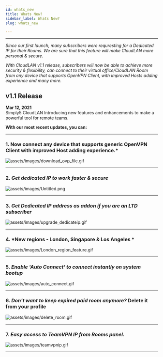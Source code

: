 ```yaml
---
id: whats_new
title: Whats New?
sidebar_label: Whats New?
slug: whats_new

---
```

---




*Since our first launch, many subscribers were requresting for a Dedicated IP for their Rooms. We are sure that this feature will make CloudLAN more personal & secure.*


*With CloudLAN v1.1 release, subscribers will now be able to achieve more security & flexibility, can connect to their virtual office/CloudLAN Room from any device that supports OpenVPN Client, with improved Hosts adding experience and many more.*


## v1.1 Release

**Mar 12, 2021** <br />
Simply5 CloudLAN Introducing new features and enhancements to make a powerful tool for remote teams.


**With our most recent updates, you can:**

----
### 1. Now connect any device that supports generic OpenVPN Client with improved Host adding experience.*

![assets/images/download_ovp_file.gif](assets/images/download_ovp_file.gif)

---
### 2. *Get dedicated IP to work faster & secure*

![assets/images/Untitled.png](assets/images/Untitled.png)

---
### 3. *Get Dedicated IP address as addon if you are an LTD subscriber*

![assets/images/upgrade_dedicateip.gif](assets/images/upgrade_dedicateip.gif)

---

### 4. *New regions - London, Singapore & Los Angeles *

![assets/images/London_region_feature.gif](assets/images/London_region_feature.gif)

---
### 5. *Enable 'Auto Connect' to connect instantly on system bootup*

![assets/images/auto_connect.gif](assets/images/auto_connect.gif)

---

### 6. *Don't want to keep expired paid room anymore?* Delete it from your profile

![assets/images/delete_room.gif](assets/images/delete_room.gif)

---
### 7. *Easy access to TeamVPN IP from Rooms panel.*

![assets/images/teamvpnip.gif](assets/images/teamvpnip.gif)

---


